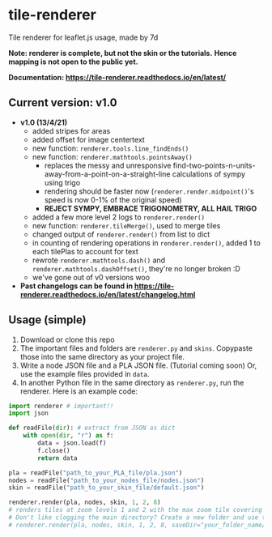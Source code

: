 # tile-renderer
Tile renderer for leaflet.js usage, made by 7d

**Note: renderer is complete, but not the skin or the tutorials.**
**Hence mapping is not open to the public yet.**

**Documentation: https://tile-renderer.readthedocs.io/en/latest/**

## Current version: v1.0
* **v1.0 (13/4/21)**
  * added stripes for areas
  * added offset for image centertext
  * new function: `renderer.tools.line_findEnds()`
  * new function: `renderer.mathtools.pointsAway()`
    * replaces the messy and unresponsive find-two-points-n-units-away-from-a-point-on-a-straight-line calculations of sympy using trigo
    * rendering should be faster now (`renderer.render.midpoint()`'s speed is now 0-1% of the original speed)
    * **REJECT SYMPY, EMBRACE TRIGONOMETRY, ALL HAIL TRIGO**
  * added a few more level 2 logs to `renderer.render()`
  * new function: `renderer.tileMerge()`, used to merge tiles
  * changed output of `renderer.render()` from list to dict
  * in counting of rendering operations in `renderer.render()`, added 1 to each tilePlas to account for text
  * rewrote `renderer.mathtools.dash()` and `renderer.mathtools.dashOffset()`, they're no longer broken :D
  * we've gone out of v0 versions woo
* **Past changelogs can be found in https://tile-renderer.readthedocs.io/en/latest/changelog.html**

## Usage (simple)
1. Download or clone this repo
2. The important files and folders are `renderer.py` and `skins`. Copypaste those into the same directory as your project file.
3. Write a node JSON file and a PLA JSON file. (Tutorial coming soon) Or, use the example files provided in `data`.
4. In another Python file in the same directory as `renderer.py`, run the renderer. Here is an example code:
```python
import renderer # important!!
import json

def readFile(dir): # extract from JSON as dict
    with open(dir, "r") as f:
        data = json.load(f)
        f.close()
        return data

pla = readFile("path_to_your_PLA_file/pla.json")
nodes = readFile("path_to_your_nodes_file/nodes.json")
skin = readFile("path_to_your_skin_file/default.json")

renderer.render(pla, nodes, skin, 1, 2, 8)
# renders tiles at zoom levels 1 and 2 with the max zoom tile covering 8 units
# Don't like clogging the main directory? Create a new folder and use this instead:
# renderer.render(pla, nodes, skin, 1, 2, 8, saveDir="your_folder_name/")
```